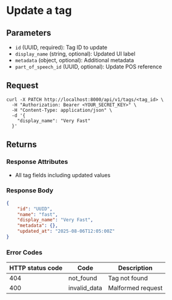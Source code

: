# Update a tag

## Parameters

- `id` (UUID, required): Tag ID to update
- `display_name` (string, optional): Updated UI label
- `metadata` (object, optional): Additional metadata
- `part_of_speech_id` (UUID, optional): Update POS reference

## Request

```curl
curl -X PATCH http://localhost:8000/api/v1/tags/<tag_id> \
  -H "Authorization: Bearer <YOUR_SECRET_KEY>" \
  -H "Content-Type: application/json" \
  -d '{
    "display_name": "Very Fast"
  }'
```

## Returns

### Response Attributes

- All tag fields including updated values

### Response Body

```json
{
	"id": "UUID",
	"name": "fast",
	"display_name": "Very Fast",
	"metadata": {},
	"updated_at": "2025-08-06T12:05:00Z"
}
```

### Error Codes

| HTTP status code | Code         | Description       |
| ---------------- | ------------ | ----------------- |
| 404              | not_found    | Tag not found     |
| 400              | invalid_data | Malformed request |
